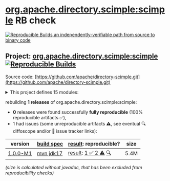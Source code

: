 [org.apache.directory.scimple:scimple](https://central.sonatype.com/artifact/org.apache.directory.scimple/scimple/versions) RB check
=======

[![Reproducible Builds](https://reproducible-builds.org/images/logos/rb.svg) an independently-verifiable path from source to binary code](https://reproducible-builds.org/)

## Project: [org.apache.directory.scimple:scimple](https://central.sonatype.com/artifact/org.apache.directory.scimple/scimple/versions) [![Reproducible Builds](https://img.shields.io/endpoint?url=https://raw.githubusercontent.com/jvm-repo-rebuild/reproducible-central/master/content/org/apache/directory/scimple/badge.json)](https://github.com/jvm-repo-rebuild/reproducible-central/blob/master/content/org/apache/directory/scimple/README.md)

Source code: [https://github.com/apache/directory-scimple.git](https://github.com/apache/directory-scimple.git)

<details><summary>This project defines 15 modules:</summary>

* [org.apache.directory.scimple:scim-client](https://central.sonatype.com/artifact/org.apache.directory.scimple/scim-client/1.0.0-M1)
* [org.apache.directory.scimple:scim-compliance-tests](https://central.sonatype.com/artifact/org.apache.directory.scimple/scim-compliance-tests/1.0.0-M1)
* [org.apache.directory.scimple:scim-core](https://central.sonatype.com/artifact/org.apache.directory.scimple/scim-core/1.0.0-M1)
* [org.apache.directory.scimple:scim-server](https://central.sonatype.com/artifact/org.apache.directory.scimple/scim-server/1.0.0-M1)
* [org.apache.directory.scimple:scim-server-jersey](https://central.sonatype.com/artifact/org.apache.directory.scimple/scim-server-jersey/1.0.0-M1)
* [org.apache.directory.scimple:scim-server-memory](https://central.sonatype.com/artifact/org.apache.directory.scimple/scim-server-memory/1.0.0-M1)
* [org.apache.directory.scimple:scim-server-quarkus](https://central.sonatype.com/artifact/org.apache.directory.scimple/scim-server-quarkus/1.0.0-M1)
* [org.apache.directory.scimple:scim-server-spring-boot](https://central.sonatype.com/artifact/org.apache.directory.scimple/scim-server-spring-boot/1.0.0-M1)
* [org.apache.directory.scimple:scim-spec-protocol](https://central.sonatype.com/artifact/org.apache.directory.scimple/scim-spec-protocol/1.0.0-M1)
* [org.apache.directory.scimple:scim-spec-schema](https://central.sonatype.com/artifact/org.apache.directory.scimple/scim-spec-schema/1.0.0-M1)
* [org.apache.directory.scimple:scim-spring-boot-starter](https://central.sonatype.com/artifact/org.apache.directory.scimple/scim-spring-boot-starter/1.0.0-M1)
* [org.apache.directory.scimple:scim-test](https://central.sonatype.com/artifact/org.apache.directory.scimple/scim-test/1.0.0-M1)
* [org.apache.directory.scimple:scim-test-coverage](https://central.sonatype.com/artifact/org.apache.directory.scimple/scim-test-coverage/1.0.0-M1)
* [org.apache.directory.scimple:scim-tools](https://central.sonatype.com/artifact/org.apache.directory.scimple/scim-tools/1.0.0-M1)
* [org.apache.directory.scimple:scimple](https://central.sonatype.com/artifact/org.apache.directory.scimple/scimple/1.0.0-M1)
</details>

rebuilding **1 releases** of org.apache.directory.scimple:scimple:
- **0** releases were found successfully **fully reproducible** (100% reproducible artifacts :white_check_mark:),
- 1 had issues (some unreproducible artifacts :warning:, see eventual :mag: diffoscope and/or :memo: issue tracker links):

| version | [build spec](/BUILDSPEC.md) | [result](https://reproducible-builds.org/docs/jvm/): reproducible? | size |
| -- | --------- | ------ | -- |
| [1.0.0-M1](https://central.sonatype.com/artifact/org.apache.directory.scimple/scimple/1.0.0-M1/pom) | [mvn jdk17](scimple-1.0.0-M1.buildspec) | [result](scimple-1.0.0-M1.buildinfo): [1 :white_check_mark:  2 :warning:](scimple-1.0.0-M1.buildcompare) [:mag:](scimple-1.0.0-M1.diffoscope) | 5.4M |

<i>(size is calculated without javadoc, that has been excluded from reproducibility checks)</i>
